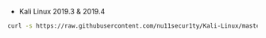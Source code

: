 - Kali Linux 2019.3 & 2019.4
```bash
curl -s https://raw.githubusercontent.com/nu11secur1ty/Kali-Linux/master/VPN-Cisco/vpn.sh | bash
```
